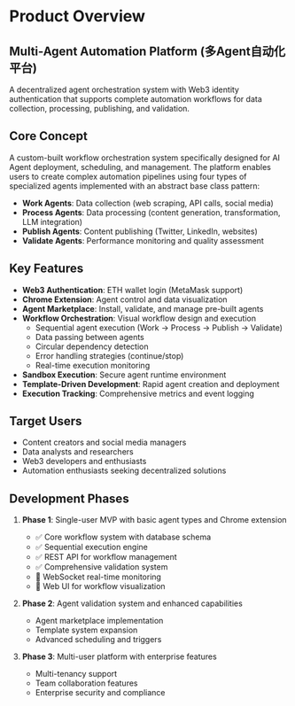# Product Overview

## Multi-Agent Automation Platform (多Agent自动化平台)

A decentralized agent orchestration system with Web3 identity authentication that supports complete automation workflows for data collection, processing, publishing, and validation.

## Core Concept

A custom-built workflow orchestration system specifically designed for AI Agent deployment, scheduling, and management. The platform enables users to create complex automation pipelines using four types of specialized agents implemented with an abstract base class pattern:

- **Work Agents**: Data collection (web scraping, API calls, social media)
- **Process Agents**: Data processing (content generation, transformation, LLM integration)
- **Publish Agents**: Content publishing (Twitter, LinkedIn, websites)
- **Validate Agents**: Performance monitoring and quality assessment

## Key Features

- **Web3 Authentication**: ETH wallet login (MetaMask support)
- **Chrome Extension**: Agent control and data visualization
- **Agent Marketplace**: Install, validate, and manage pre-built agents
- **Workflow Orchestration**: Visual workflow design and execution
  - Sequential agent execution (Work → Process → Publish → Validate)
  - Data passing between agents
  - Circular dependency detection
  - Error handling strategies (continue/stop)
  - Real-time execution monitoring
- **Sandbox Execution**: Secure agent runtime environment
- **Template-Driven Development**: Rapid agent creation and deployment
- **Execution Tracking**: Comprehensive metrics and event logging

## Target Users

- Content creators and social media managers
- Data analysts and researchers
- Web3 developers and enthusiasts
- Automation enthusiasts seeking decentralized solutions

## Development Phases

1. **Phase 1**: Single-user MVP with basic agent types and Chrome extension
   - ✅ Core workflow system with database schema
   - ✅ Sequential execution engine
   - ✅ REST API for workflow management
   - ✅ Comprehensive validation system
   - 🚧 WebSocket real-time monitoring
   - 🚧 Web UI for workflow visualization
   
2. **Phase 2**: Agent validation system and enhanced capabilities
   - Agent marketplace implementation
   - Template system expansion
   - Advanced scheduling and triggers
   
3. **Phase 3**: Multi-user platform with enterprise features
   - Multi-tenancy support
   - Team collaboration features
   - Enterprise security and compliance